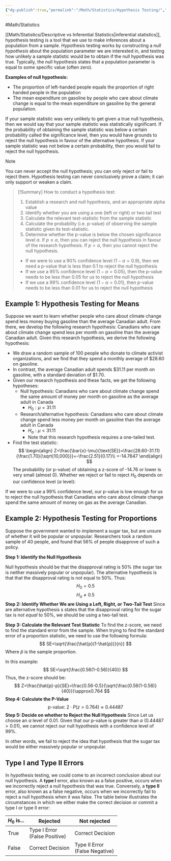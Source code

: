 ```yaml
---
{"dg-publish":true,"permalink":"/Math/Statistics/Hypothesis Testing/","created":"2024-11-16T20:54:23.242-05:00","updated":"2024-12-02T20:59:21.508-05:00"}
---
```


#Math/Statistics 

[[Math/Statistics/Descriptive vs Inferential Statistics\|inferential statistics]], hypothesis testing is a tool that we use to make inferences about a population from a sample. Hypothesis testing works by constructing a *null hypothesis* about the population parameter we are interested in, and testing how unlikely a sample statistic would be to obtain if the null hypothesis was true. Typically, the null hypothesis states that a population parameter is equal to some specific value (often zero).

**Examples of null hypothesis:**
- The proportion of left-handed people equals the proportion of right handed people in the population
- The mean expenditure on gasoline by people who care about climate change is equal to the mean expenditure on gasoline by the general population.

If your sample statistic was very unlikely to get given a true null hypothesis, then we would say that your sample statistic was statistically significant. If the probability of obtaining the sample statistic was below a certain probability called the significance level, then you would have grounds to reject the null hypothesis in favour of the alternative hypothesis. If your sample statistic was not below a certain probability, then you would fail to reject the null hypothesis.

> [!Note]
> You can never accept the null hypothesis; you can only reject or fail to reject them. Hypothesis testing can never conclusively prove a claim; it can only support or weaken a claim. 

> [!Summary] How to conduct a hypothesis test:
> 1. Establish a research and null hypothesis, and an appropriate alpha value
> 2. Identify whether you are using a one (left or right) or two tail test
> 3. Calculate the relevant test-statistic from the sample statistic
> 4. Calculate the probability (i.e. p-value) of observing the sample statistic given its test-statistic.
> 5. Determine whether the p-value is below the chosen significance level $\alpha$. If $p\leq\alpha$, then you can reject the null hypothesis in favour of the research hypothesis. If $p>\alpha$, then you cannot reject the null hypothesis.
> 	- If we were to use a 90% confidence level ($1-\alpha=0.9$), then we need a p-value that is less than 0.1 to reject the null hypothesis
> 	- If we use a 95% confidence level ($1-\alpha=0.05$), then the p-value needs to be less than 0.05 for us to reject the null hypothesis
> 	- If we use a 99% confidence level ($1-\alpha=0.01$), then p-value needs to be less than 0.01 for us to reject the null hypothesis
## Example 1: Hypothesis Testing for Means

Suppose we want to learn whether people who care about climate change spend less money buying gasoline than the average Canadian adult. From there, we develop the following research hypothesis: Canadians who care about climate change spend less per month on gasoline than the average Canadian adult. Given this research hypothesis, we derive the following hypothesis:
- We draw a random sample of 100 people who donate to climate activist organizations, and we find that they spend a monthly average of $28.60 on gasoline.
- In contrast, the average Canadian adult spends $31.11 per month on gasoline, with a standard deviation of $1.70.
- Given our research hypothesis and these facts, we get the following hypotheses:
	- Null hypothesis: Canadians who care about climate change spend the same amount of money per month on gasoline as the average adult in Canada 
		- $H_0: \mu=31.11$
	- Research/alternative hypothesis: Canadians who care about climate change spend less money per month on gasoline than the average adult in Canada 
		- $H_a: \mu<31.11$
		- Note that this research hypothesis requires a one-tailed test.
- Find the test statistic:
$$
\begin{align}
Z=\frac{\bar{x}-\mu}{\text{SE}}=\frac{28.60-31.11}{\frac{1.70}{\sqrt{10,000}}}=-\frac{2.51}{0.17}\\
=-14.7647
\end{align}
$$
The probability (or p-value) of obtaining a z-score of -14.76 or lower is very small (almost 0). Whether we reject or fail to reject $H_0$ depends on our confidence level ($\alpha$ level): 

If we were to use a 99% confidence level, our p-value is low enough for us to reject the null hypothesis that Canadians who care about climate change spend the same amount of money on gas as the average Canadian.

## Example 2: Hypothesis Testing for Proportions

Suppose the government wanted to implement a sugar tax, but are unsure of whether it will be popular or unpopular. Researchers took a random sample of 40 people, and found that 56% of people disapprove of such a policy.

**Step 1: Identify the Null Hypothesis**

Null hypothesis should be that the disapproval rating is 50% (the sugar tax is neither massively popular or unpopular). The alternative hypothesis is that that the disapproval rating is not equal to 50%. Thus:
$$
H_0=0.5
$$
$$
H_a\neq0.5
$$
**Step 2: Identify Whether We are Using a Left, Right, or Two-Tail Test**
Since are alternative hypothesis s states that the disapproval rating for the sugar tax is *not equal* to 50%, we should be using a two-tail test.

**Step 3: Calculate the Relevant Test Statistic**
To find the z-score, we need to find the standard error from the sample. When trying to find the standard error of a proportion statistic, we need to use the following formula:
$$
SE=\sqrt{\frac{\hat{p}(1-\hat{p})}{n}}
$$
Where $\hat{p}$ is the sample proportion.

In this example:
$$
SE=\sqrt{\frac{0.56(1-0.56)}{40}}
$$
Thus, the z-score should be:
$$
Z=\frac{\hat{p}-p}{SE}=\frac{0.56-0.5}{\sqrt{\frac{0.56(1-0.56)}{40}}}\approx0.764
$$
**Step 4: Calculate the P-Value**
$$
\text{p-value: }2\cdot P(z>0.764)\approx0.44487
$$
**Step 5: Decide on whether to Reject the Null Hypothesis**
Since 
Let us choose an $\alpha$ level of 0.01. Given that our p-value is greater than $\alpha$ ($0.44487>0.01$), we cannot reject our null hypothesis with a confidence level of 99%.

In other words, we fail to reject the idea that hypothesis that the sugar tax would be either massively popular or unpopular.

## Type I and Type II Errors

In hypothesis testing, we could come to an incorrect conclusion about our null hypothesis. A **type I** error, also known as a false positive, occurs when we incorrectly reject a null hypothesis that was true. Conversely, a **type II** error, also known as a false negative, occurs when we incorrectly fail to reject a null hypothesis when it was false. The table below illustrates the circumstances in which we either make the correct decision or commit a type I or type II error:

| $H_0$ is... | Rejected                         | Not rejected                      |
| ----------- | -------------------------------- | --------------------------------- |
| True        | Type I Error<br>(False Positive) | Correct Decision                  |
| False       | Correct Decision                 | Type II Error<br>(False Negative) |
